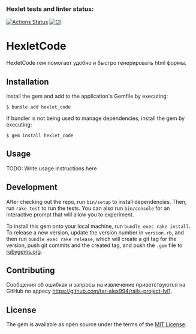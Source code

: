 ### Hexlet tests and linter status:
[![Actions Status](https://github.com/tar-alex994/rails-project-lvl1/workflows/hexlet-check/badge.svg)](https://github.com/tar-alex994/rails-project-lvl1/actions)
[![CI](https://github.com/tar-alex994/rails-project-lvl1/actions/workflows/main.yml/badge.svg)](https://github.com/tar-alex994/rails-project-lvl1/actions/workflows/main.yml)

# HexletCode

HexletCode гем помогает удобно и быстро генерировать html формы.

## Installation

Install the gem and add to the application's Gemfile by executing:

    $ bundle add hexlet_code

If bundler is not being used to manage dependencies, install the gem by executing:

    $ gem install hexlet_code

## Usage

TODO: Write usage instructions here

## Development

After checking out the repo, run `bin/setup` to install dependencies. Then, run `rake test` to run the tests. You can also run `bin/console` for an interactive prompt that will allow you to experiment.

To install this gem onto your local machine, run `bundle exec rake install`. To release a new version, update the version number in `version.rb`, and then run `bundle exec rake release`, which will create a git tag for the version, push git commits and the created tag, and push the `.gem` file to [rubygems.org](https://rubygems.org).

## Contributing

Сообщения об ошибках и запросы на извлечение приветствуются на GitHub по адресу https://github.com/tar-alex994/rails-project-lvl1.

## License

The gem is available as open source under the terms of the [MIT License](https://opensource.org/licenses/MIT).

